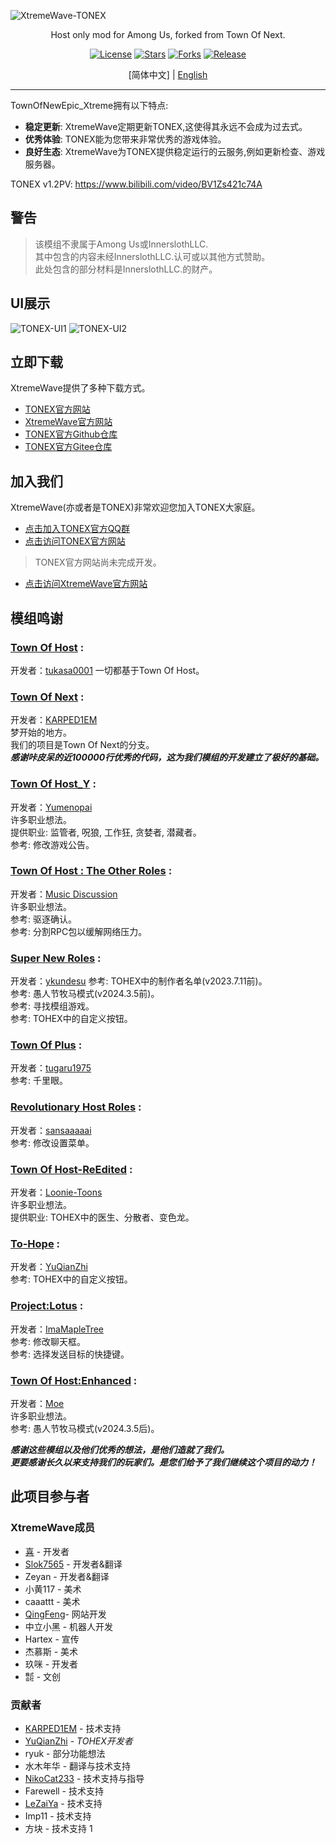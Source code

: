 ![XtremeWave-TONEX](https://github.com/QingFeng-awa/TownOfNewEpic_Xtreme/assets/151742581/cdeb761a-6bb7-48b9-8bc3-86ce849dfc20)
<div align="center">
<p>Host only mod for Among Us, forked from Town Of Next.</p>
<a href="https://github.com/XtremeWave/TownOfNewEpic_Xtreme"><img src="https://badgen.net/badge/License/GPL3.0" alt="License"></a>
<a href="https://github.com/XtremeWave/TownOfNewEpic_Xtreme"><img src="https://badgen.net/github/stars/XtremeWave/TownOfNewEpic_Xtreme" alt="Stars"></a>
<a href="https://github.com/XtremeWave/TownOfNewEpic_Xtreme"><img src="https://badgen.net/github/forks/XtremeWave/TownOfNewEpic_Xtreme" alt="Forks"></a>
<a href="https://github.com/XtremeWave/TownOfNewEpic_Xtreme"><img src="https://badgen.net/github/release/XtremeWave/TownOfNewEpic_Xtreme" alt="Release"></a>
<br>

[简体中文] | [English](README.md)

<hr></div>
TownOfNewEpic_Xtreme拥有以下特点:

- **稳定更新**: XtremeWave定期更新TONEX,这使得其永远不会成为过去式。
- **优秀体验**: TONEX能为您带来非常优秀的游戏体验。
- **良好生态**: XtremeWave为TONEX提供稳定运行的云服务,例如更新检查、游戏服务器。

TONEX v1.2PV: <https://www.bilibili.com/video/BV1Zs421c74A>
## 警告
> 该模组不隶属于Among Us或InnerslothLLC.<br>
> 其中包含的内容未经InnerslothLLC.认可或以其他方式赞助。<br>
> 此处包含的部分材料是InnerslothLLC.的财产。
## UI展示
![TONEX-UI1](https://github.com/QingFeng-awa/TownOfNewEpic_Xtreme/assets/151742581/f8119bc3-f5ab-4783-bc95-5f5606ac0658)
![TONEX-UI2](https://github.com/QingFeng-awa/TownOfNewEpic_Xtreme/assets/151742581/2dba7d87-f081-47e5-9f0b-57358b36df3f)
## 立即下载
XtremeWave提供了多种下载方式。
- [TONEX官方网站](https://tonex.cc/download)
- [XtremeWave官方网站](https://www.xtreme.net.cn)
- [TONEX官方Github仓库](https://github.com/XtremeWave/TownOfNewEpic_Xtreme/releases)
- [TONEX官方Gitee仓库](https://gitee.com/TEAM_TONEX/TownOfNewEpic_Xtreme/releases)
## 加入我们
XtremeWave(亦或者是TONEX)非常欢迎您加入TONEX大家庭。<br>
- [点击加入TONEX官方QQ群](https://qm.qq.com/q/9dkVmyBvpY)
- [点击访问TONEX官方网站](https://tonex.cc)
> TONEX官方网站尚未完成开发。
- [点击访问XtremeWave官方网站](https://www.xtreme.net.cn/)

## 模组鸣谢

### [Town Of Host](https://github.com/tukasa0001/TownOfHost) :
开发者：[tukasa0001](https://github.com/tukasa0001)
一切都基于Town Of Host。

###  [Town Of Next](https://github.com/KARPED1EM/TownOfNext) :
开发者：[KARPED1EM](https://github.com/KARPED1EM)<br>
梦开始的地方。<br>
我们的项目是Town Of Next的分支。<br>
**_感谢咔皮呆的近100000行优秀的代码，这为我们模组的开发建立了极好的基础。_**

###  [Town Of Host_Y](https://github.com/Yumenopai/TownOfHost_Y) :
开发者：[Yumenopai](https://github.com/Yumenopai)<br>
许多职业想法。<br>
提供职业: 监管者, 呪狼, 工作狂, 贪婪者, 潜藏者。<br>
参考: 修改游戏公告。

###  [Town Of Host : The Other Roles](https://github.com/music-discussion/TownOfHost-TheOtherRoles) :
开发者：[Music Discussion](https://github.com/music-discussion)<br>
许多职业想法。<br>
参考: 驱逐确认。<br>
参考: 分割RPC包以缓解网络压力。

###  [Super New Roles](https://github.com/ykundesu/SuperNewRoles) :
开发者：[ykundesu](https://github.com/ykundesu)
参考: TOHEX中的制作者名单(v2023.7.11前)。<br>
参考: 愚人节牧马模式(v2024.3.5前)。<br>
参考: 寻找模组游戏。<br>
参考: TOHEX中的自定义按钮。

###  [Town Of Plus](https://github.com/tugaru1975/TownOfPlus) :
开发者：[tugaru1975](https://github.com/tugaru1975)<br>
参考: 千里眼。

###  [Revolutionary Host Roles](https://github.com/sansaaaaai/Revolutionary-host-roles) :
开发者：[sansaaaaai](https://github.com/sansaaaaai)<br>
参考: 修改设置菜单。

###  [Town Of Host-ReEdited](https://github.com/Loonie-Toons/TownOfHost-ReEdited) :
开发者：[Loonie-Toons](https://github.com/Loonie-Toons)<br>
许多职业想法。<br>
提供职业: TOHEX中的医生、分散者、变色龙。<br>

###  [To-Hope](https://gitee.com/xigua_ya/to-hope) :
开发者：[YuQianZhi](https://gitee.com/xigua_ya)<br>
参考: TOHEX中的自定义按钮。<br>

###  [Project:Lotus](https://github.com/ImaMapleTree/Lotus) :
开发者：[ImaMapleTree](https://github.com/ImaMapleTree)<br>
参考: 修改聊天框。<br>
参考: 选择发送目标的快捷键。<br>

###  [Town Of Host:Enhanced](https://github.com/0xDrMoe/TownofHost-Enhanced) :
开发者：[Moe](https://github.com/0xDrMoe)<br>
许多职业想法。<br>
参考: 愚人节牧马模式(v2024.3.5后)。

**_感谢这些模组以及他们优秀的想法，是他们造就了我们。_**<br>
**_更要感谢长久以来支持我们的玩家们。是您们给予了我们继续这个项目的动力！_**

## 此项目参与者
### XtremeWave成员

- [喜](https://github.com/Xieiawa) - 开发者<br>
- [Slok7565](https://github.com/Slok7565) - 开发者&翻译<br>
- Zeyan - 开发者&翻译<br>
- 小黄117 - 美术<br>
- caaattt - 美术<br>
-  [QingFeng](https://github.com/QingFeng-awa)- 网站开发<br>
-  中立小黑 - 机器人开发<br>
- Hartex - 宣传<br>
-  杰慕斯 - 美术<br>
- 玖咪 - 开发者<br>
-  ㍿ - 文创

### 贡献者

- [KARPED1EM](https://github.com/KARPED1EM) - 技术支持
- [YuQianZhi](https://github.com/Night-GUA) - _TOHEX开发者_
- ryuk - 部分功能想法
- 水木年华 - 翻译与技术支持
- [NikoCat233](https://github.com/NikoCat233) - 技术支持与指导
- Farewell - 技术支持
- [LeZaiYa](https://github.com/LezaiYa1) - 技术支持
- Imp11 - 技术支持
- 方块 - 技术支持
1
